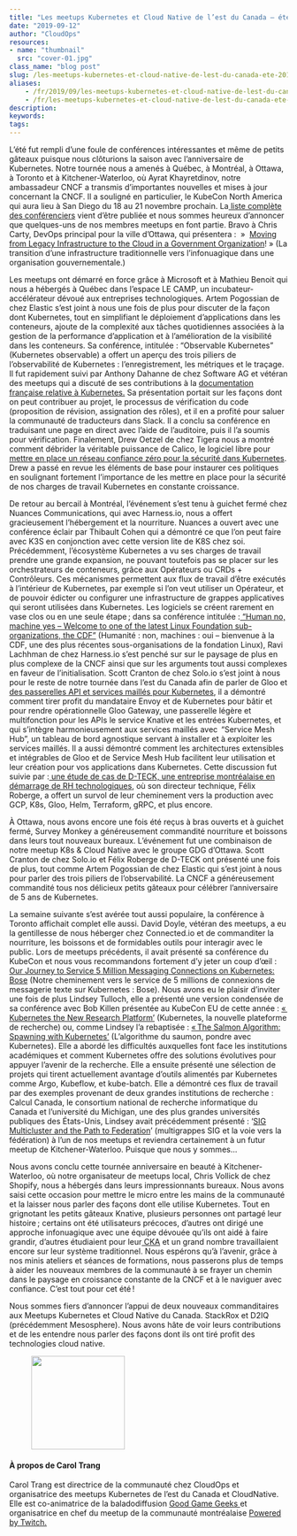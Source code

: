 ```yaml
---
title: "Les meetups Kubernetes et Cloud Native de l’est du Canada – été 2019"
date: "2019-09-12"
author: "CloudOps"
resources:
- name: "thumbnail"
  src: "cover-01.jpg"
class_name: "blog post"
slug: /les-meetups-kubernetes-et-cloud-native-de-lest-du-canada-ete-2019
aliases:
    - /fr/2019/09/les-meetups-kubernetes-et-cloud-native-de-lest-du-canada-ete-2019/
    - /fr/les-meetups-kubernetes-et-cloud-native-de-lest-du-canada-ete-2019
description:
keywords:
tags:
---
```


<div class="post-content"><p>L’été fut rempli d’une foule de conférences intéressantes et même de petits gâteaux puisque nous clôturions la saison avec l’anniversaire de Kubernetes. Notre tournée nous a amenés à Québec, à Montréal, à Ottawa, à Toronto et à Kitchener-Waterloo, où Ayrat Khayretdinov, notre ambassadeur CNCF a transmis d’importantes nouvelles et mises à jour concernant la CNCF. Il a souligné en particulier, le KubeCon North America qui aura lieu à San Diego du 18 au 21&nbsp;novembre prochain. La<a href="https://events.linuxfoundation.org/events/kubecon-cloudnativecon-north-america-2019/schedule/"> liste complète des conférenciers</a> vient d’être publiée et nous sommes heureux d’annoncer que quelques-uns de nos membres meetups en font partie. Bravo à Chris Carty, DevOps principal pour la ville d’Ottawa, qui présentera&nbsp;: &nbsp;»&nbsp; <a href="https://sched.co/UabP">Moving from Legacy Infrastructure to the Cloud in a Government Organization</a>!&nbsp;» (La transition d’une infrastructure traditionnelle vers l’infonuagique dans une organisation gouvernementale.)</p><p>Les meetups ont démarré en force grâce à Microsoft et à Mathieu Benoit qui nous a hébergés à Québec dans l’espace LE CAMP, un incubateur-accélérateur dévoué aux entreprises technologiques. Artem Pogossian de chez Elastic s’est joint à nous une fois de plus pour discuter de la façon dont Kubernetes, tout en simplifiant le déploiement d’applications dans les conteneurs, ajoute de la complexité aux tâches quotidiennes associées à la gestion de la performance d’application et à l’amélioration de la visibilité dans les conteneurs. Sa conférence, intitulée&nbsp;: “Observable Kubernetes” (Kubernetes observable) a offert un aperçu des trois piliers de l’observabilité de Kubernetes&nbsp;: l’enregistrement, les métriques et le traçage. Il fut rapidement suivi par Anthony Dahanne de chez Software AG et vétéran des meetups qui a discuté de ses contributions à la <a href="https://www.slideshare.net/anthonydahanne/contribuer-la-traduction-franaise-de-kubernetes">documentation française relative à Kubernetes.</a> Sa présentation portait sur les façons dont on peut contribuer au projet, le processus de vérification du code (proposition de révision, assignation des rôles), et il en a profité pour saluer la communauté de traducteurs dans Slack. Il a conclu sa conférence en traduisant une page en direct avec l’aide de l’auditoire, puis il l’a soumis pour vérification. Finalement, Drew Oetzel de chez Tigera nous a montré comment débrider la véritable puissance de Calico, le logiciel libre pour <a href="https://github.com/drew-tigera/HerdingCats/blob/master/Herding%20Cats%20Updated%2021%20Aug%202019.pdf">mettre en place un réseau confiance zéro pour la sécurité dans Kubernetes</a>. Drew a passé en revue les éléments de base pour instaurer ces politiques en soulignant fortement l’importance de les mettre en place pour la sécurité de nos charges de travail Kubernetes en constante croissance.&nbsp;</p><p>De retour au bercail à Montréal, l’événement s’est tenu à guichet fermé chez Nuances Communications, qui avec Harness.io, nous a offert gracieusement l’hébergement et la nourriture. Nuances a ouvert avec une conférence éclair par Thibault Cohen qui a démontré ce que l’on peut faire avec K3S en conjonction avec cette version lite de K8S chez soi. Précédemment, l’écosystème Kubernetes a vu ses charges de travail prendre une grande expansion, ne pouvant toutefois pas se placer sur les orchestrateurs de conteneurs, grâce aux Opérateurs ou CRDs + Contrôleurs. Ces mécanismes permettent aux flux de travail d’être exécutés à l’intérieur de Kubernetes, par exemple si l’on veut utiliser un Opérateur, et de pouvoir édicter ou configurer une infrastructure de grappes applicatives qui seront utilisées dans Kubernetes. Les logiciels se créent rarement en vase clos ou en une seule étape ; dans sa conférence intitulée&nbsp;:<a href="https://www.slideshare.net/CloudOps2005/human-no-machine-yes-welcome-to-the-cdf-with-incremental-confidence"> “Human no, machine yes – Welcome to one of the latest Linux Foundation sub-organizations, the CDF”</a> (Humanité&nbsp;: non, machines&nbsp;: oui – bienvenue à la CDF, une des plus récentes sous-organisations de la fondation Linux), Ravi Lachhman de chez Harness.io s’est penché sur sur le paysage de plus en plus complexe de la CNCF ainsi que sur les arguments tout aussi complexes en faveur de l’initialisation. Scott Cranton de chez Solo.io s’est joint à nous pour le reste de notre tournée dans l’est du Canada afin de parler de Gloo et <a href="https://www.slideshare.net/Soloio_inc/aug-2018-gloo-api-gateway-for-kubernetes">des passerelles API et services maillés pour Kubernetes</a>, il a démontré comment tirer profit du mandataire Envoy et de Kubernetes pour bâtir et pour rendre opérationnelle Gloo Gateway, une passerelle légère et multifonction pour les APIs le service Knative et les entrées Kubernetes, et qui s’intègre harmonieusement aux services maillés avec &nbsp;“Service Mesh Hub”, un tableau de bord agnostique servant à installer et à exploiter les services maillés. Il a aussi démontré comment les architectures extensibles et intégrables de Gloo et de Service Mesh Hub facilitent leur utilisation et leur création pour vos applications dans Kubernetes. Cette discussion fut suivie par&nbsp;:<a href="https://www.slideshare.net/CloudOps2005/transforming-hr-with-solo-and-google-cloud-a-dteck-case-study"> une étude de cas de D-TECK, une entreprise montréalaise en démarrage de RH technologiques</a>, où son directeur technique, Félix Roberge, a offert un survol de leur cheminement vers la production avec GCP, K8s, Gloo, Helm, Terraform, gRPC, et plus encore.&nbsp;</p><p>À Ottawa, nous avons encore une fois été reçus à bras ouverts et à guichet fermé, Survey Monkey a généreusement commandité nourriture et boissons dans leurs tout nouveaux bureaux. L’événement fut une combinaison de notre meetup&nbsp;K8s &amp; Cloud Native avec le groupe GDG d’Ottawa. Scott Cranton de chez Solo.io et Félix Roberge de D-TECK ont présenté une fois de plus, tout comme Artem Pogossian de chez Elastic qui s’est joint à nous pour parler des trois piliers de l’observabilité. La CNCF a généreusement commandité tous nos délicieux petits gâteaux pour célébrer l’anniversaire de 5 ans de Kubernetes.</p><p>La semaine suivante s’est avérée tout aussi populaire, la conférence à Toronto affichait complet elle aussi. David Doyle, vétéran des meetups, a eu la gentillesse de nous héberger chez Connected.io et de commanditer la nourriture, les boissons et de formidables outils pour interagir avec le public. Lors de meetups précédents, il avait présenté sa conférence du KubeCon et nous vous recommandons fortement d’y jeter un coup d’œil&nbsp;:<a href="https://www.youtube.com/watch?v=gaq2Jmjrugg"> Our Journey to Service 5 Million Messaging Connections on Kubernetes: Bose</a> (Notre cheminement vers le service de 5 millions de connexions de messagerie texte sur Kubernetes&nbsp;: Bose). Nous avons eu le plaisir d’inviter une fois de plus Lindsey Tulloch, elle a présenté une version condensée de sa conférence avec Bob Killen présentée au KubeCon EU de cette année&nbsp;: <a href="https://www.youtube.com/watch?v=E09XTOWbBKw">« Kubernetes the New Research Platform’</a> (Kubernetes, la nouvelle plateforme de recherche) ou, comme Lindsey l’a rebaptisée&nbsp;: <a href="https://www.slideshare.net/CloudOps2005/the-salmon-algorithm-spawning-with-kubernetes">« The Salmon Algorithm: Spawning with Kubernetes’</a> (L’algorithme du saumon, pondre avec Kubernetes). Elle a abordé les difficultés auxquelles font face les institutions académiques et comment Kubernetes offre des solutions évolutives pour appuyer l’avenir de la recherche. Elle a ensuite présenté une sélection de projets qui tirent actuellement avantage d’outils alimentés par Kubernetes comme Argo, Kubeflow, et kube-batch. Elle a démontré ces flux de travail par des exemples provenant de deux grandes institutions de recherche&nbsp;: Calcul Canada, le consortium national de recherche informatique du Canada et l’université du Michigan, une des plus grandes universités publiques des États-Unis, Lindsey avait précédemment présenté&nbsp;: ‘<a href="https://www.slideshare.net/CloudOps2005/sig-multicluster-and-the-path-to-federation">SIG Multicluster and the Path to Federation</a>’ (multigrappes SIG et la voie vers la fédération) à l’un de nos meetups et reviendra certainement à un futur meetup de Kitchener-Waterloo. Puisque que nous y sommes…</p><p>Nous avons conclu cette tournée anniversaire en beauté à Kitchener-Waterloo, où notre organisateur de meetups local, Chris Vollick de chez Shopify, nous a hébergés dans leurs impressionnants bureaux. Nous avons saisi cette occasion pour mettre le micro entre les mains de la communauté et la laisser nous parler des façons dont elle utilise Kubernetes. Tout en grignotant les petits gâteaux Knative, plusieurs personnes ont partagé leur histoire ; certains ont été utilisateurs précoces, d’autres ont dirigé une approche infonuagique avec une équipe dévouée qu’ils ont aidé à faire grandir, d’autres étudiaient pour leur<a href="https://training.linuxfoundation.org/certification/certified-kubernetes-administrator-cka/"> CKA</a> et un grand nombre travaillaient encore sur leur système traditionnel. Nous espérons qu’à l’avenir, grâce à nos minis ateliers et séances de formations, nous passerons plus de temps à aider les nouveaux membres de la communauté à se frayer un chemin dans le paysage en croissance constante de la CNCF et à le naviguer avec confiance. C’est tout pour cet été !</p><p>Nous sommes fiers d’annoncer l’appui de deux nouveaux commanditaires aux Meetups Kubernetes et Cloud Native du Canada. StackRox et D2IQ (précédemment Mesosphere). Nous avons hâte de voir leurs contributions et de les entendre nous parler des façons dont ils ont tiré profit des technologies cloud native.&nbsp;</p><div class="wp-block-image"> <figure class="alignleft is-resized"><img src="/images/blog/post/40841362_10156601204613728_8051974506358505472_n.jpg" alt="" class="wp-image-8155" width="169" height="169"></figure></div><h4>À propos de Carol Trang</h4><p>Carol Trang est directrice de la communauté chez CloudOps et organisatrice des meetups Kubernetes de l’est du Canada et CloudNative. Elle est co-animatrice de la baladodiffusion&nbsp;<a href="http://goodgamegeeks.podbean.com/">Good Game Geeks&nbsp;</a>et organisatrice en chef du meetup de la communauté montréalaise&nbsp;<a href="https://meetups.twitch.tv/montreal/">Powered by Twitch.</a></p> </div>

